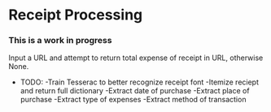 # Receipt Processing

### This is a work in progress

Input a URL and attempt to return total expense of receipt in URL, otherwise None.

* TODO:
-Train Tesserac to better recognize receipt font
-Itemize reciept and return full dictionary
-Extract date of purchase
-Extract place of purchase
-Extract type of expenses
-Extract method of transaction
